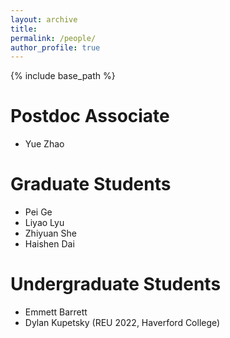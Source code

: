 ```yaml
---
layout: archive
title: 
permalink: /people/
author_profile: true
---
```


{% include base_path %}

Postdoc Associate
===
* Yue Zhao 

Graduate Students
===
* Pei Ge
* Liyao Lyu
* Zhiyuan She
* Haishen Dai

Undergraduate Students
=====
* Emmett Barrett
* Dylan Kupetsky (REU 2022, Haverford College)


